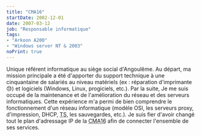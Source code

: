 ```yaml
---
title: "CMA16"
startDate: 2002-12-01
date: 2007-03-12
job: "Responsable informatique"
tags:
- "Arkoon A200"
- "Windows server NT & 2003"
noPrint: true
---
```


Unique référent informatique au siège social d'Angoulême. Au départ, ma mission principale a été d'apporter du support technique à une cinquantaine de salariés au niveau matériels (ex : réparation d'imprimante :sweat:) et logiciels (Windows, Linux, progiciels, etc.). Par la suite, Je me suis occupé de la maintenance et de l'amélioration du réseau et des serveurs informatiques.<!--more-->
Cette expérience m'a permi de bien comprendre le fonctionnement d'un réseau informatique (modèle OSI, les serveurs proxy, d'impression, DHCP, <abbr title="Terminal Server">TS</abbr>, les sauvegardes, etc.). Je suis fier d'avoir changé tout le plan d'adressage IP de la <abbr title="Chambre des métiers et de l'artisanat de Charente (16)">CMA16</abbr> afin de connecter l'ensemble de ses services.
